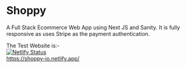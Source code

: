 # Shoppy

A Full Stack Ecommerce Web App using Next JS and Sanity. It is fully responsive as uses Stripe as the payment authentication.






The Test Website is:- 
<br />
[![Netlify Status](https://api.netlify.com/api/v1/badges/cc346e41-de48-4644-b9e1-03b7ff7f4a6d/deploy-status)](https://app.netlify.com/sites/shoppy-io/deploys)
<br />
https://shoppy-io.netlify.app/
